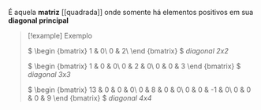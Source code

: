 É aquela **matriz** [[quadrada]] onde somente há elementos positivos em sua **diagonal principal**

>[!example] Exemplo
>
>$
\begin {bmatrix}
1 & 0\\
0 &  2\\
\end {bmatrix}
$ *diagonal 2x2*
>
>$
\begin {bmatrix}
1 & 0 & 0\\
0 &  2 & 0\\
>0 & 0 & 3
\end {bmatrix}
$ *diagonal 3x3*
>
>$
\begin {bmatrix}
13 & 0 & 0 & 0\\
0 &  8 & 0 & 0\\
>0 & 0 & -1 & 0\\
>0 & 0 & 0 & 9
\end {bmatrix}
$ *diagonal 4x4*


